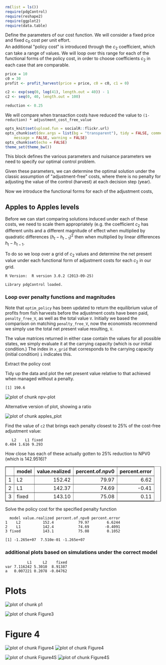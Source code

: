 

```r
rm(list = ls())
require(pdgControl)
require(reshape2)
require(ggplot2)
require(data.table)
```






Define the parameters of our cost function. We will 
consider a fixed price and fixed $c_0$ cost per unit effort.  
An additional "policy cost" is introduced through the $c_2$
coefficient, which can take a range of values. We will loop
over this range for each of the functional forms of the policy
cost, in order to choose coefficients $c_2$ in each case
that are comparable.  



```r
price = 10
c0 = 30
profit <- profit_harvest(price = price, c0 = c0, c1 = 0)
```



```r
c2 <- exp(seq(0, log(41), length.out = 40)) - 1
c2 <- seq(0, 40, length.out = 100)
```



```r
reduction <- 0.25
```


We will compare when transaction costs have reduced the value to `(1-reduction) * adjustment_cost_free_value`




```r
opts_knit$set(upload.fun = socialR::flickr.url)
opts_chunk$set(dev.args = list(bg = "transparent"), tidy = FALSE, comment = NA, 
    message = FALSE, warning = FALSE)
opts_chunk$set(echo = FALSE)
theme_set(theme_bw())
```




This block defines the various parameters and nuisance parameters we
need to specify our optimal control problem.






Given these parameters, we can determine the optimal solution under the
classic assumption of "adjustment-free" costs, where there is no penalty
for adjusting the value of the control (harvest) at each decision step
(year).






Now we introduce the functional forms for each of the adjustment costs,






## Apples to Apples levels

Before we can start comparing solutions induced under each of these
costs, we need to scale them appropriately (e.g. the coefficient $c_2$
has different units and a different magnitude of effect when multiplied
by quadratic differences $(h_{t} - h_{t-1})^2$ then when multiplied by
linear differences $h_{t} - h_{t-1}$.


To do so we loop over a grid of $c_2$ values and determine the net
present value under each functional form of adjustment costs for each
$c_2$ in our grid.



```
R Version:  R version 3.0.2 (2013-09-25) 
```

```
Library pdgControl loaded.
```



### Loop over penalty functions and magnitudes






Note that `optim_policy` has been updated to return the equilibrium value
of profits from fish harvests before the adjustment costs have been paid,
`penalty_free_V`, as well as the total value `V`. Initially we based the 
comparison on matching `penalty_free_V`, now the economists recommend we
simply use the total net present value resulting, `V`.  



The value matrices returned in either case contain the values for all possible states,
we simply evaluate it at the carrying capacity (which is our initial
condition.)  The index in `x_grid` that corresponds to the carrying
capacity (initial condition) `i` indicates this.



Extract the policy cost 





Tidy up the data and plot the net present value relative to that achieved when managed without a penalty.


```
[1] 190.6
```

![plot of chunk npv-plot](http://farm8.staticflickr.com/7300/10736952854_044a56201f_o.png) 


Alternative version of plot, showing a ratio

![plot of chunk apples_plot](http://farm3.staticflickr.com/2816/10736948206_94417d773b_o.png) 



Find the value of `c2` that brings each penalty closest to 25% of the cost-free adjustment value:


```
   L2    L1 fixed 
0.404 1.616 9.293 
```







How close has each of these actually gotten to 25% reduction to NPV0 (which is 142.9516)?




<!-- html table generated in R 3.0.2 by xtable 1.7-1 package -->
<!-- Thu Nov  7 21:16:04 2013 -->
<TABLE border=1>
<TR> <TH>  </TH> <TH> model </TH> <TH> value.realized </TH> <TH> percent.of.npv0 </TH> <TH> percent.error </TH>  </TR>
  <TR> <TD align="right"> 1 </TD> <TD> L2 </TD> <TD align="right"> 152.42 </TD> <TD align="right"> 79.97 </TD> <TD align="right"> 6.62 </TD> </TR>
  <TR> <TD align="right"> 2 </TD> <TD> L1 </TD> <TD align="right"> 142.37 </TD> <TD align="right"> 74.69 </TD> <TD align="right"> -0.41 </TD> </TR>
  <TR> <TD align="right"> 3 </TD> <TD> fixed </TD> <TD align="right"> 143.10 </TD> <TD align="right"> 75.08 </TD> <TD align="right"> 0.11 </TD> </TR>
   </TABLE>



Solve the policy cost for the specified penalty function

















```
  model value.realized percent.of.npv0 percent.error
1    L2          152.4           79.97        6.6244
2    L1          142.4           74.69       -0.4091
3 fixed          143.1           75.08        0.1052
```

```
[1] -1.265e+07  7.510e-01 -1.265e+07
```









### additional plots based on simulations under the correct model





```
          L1     L2    fixed
var 7.116242 5.3010  8.91387
a   0.007221 0.2078 -0.04762
```




# Plots 


![plot of chunk p1](http://farm4.staticflickr.com/3818/10737166943_ec84cf11ab_o.png) 


![plot of chunk Figure3](http://farm4.staticflickr.com/3748/10736949806_9cab36457c_o.png) 


# Figure 4





















![plot of chunk Figure4](http://farm8.staticflickr.com/7395/10736954766_47e1d02091_o.png) ![plot of chunk Figure4](http://farm4.staticflickr.com/3690/10737172953_d5d31cd62f_o.png) 



![plot of chunk Figure4S](http://farm4.staticflickr.com/3706/10736955576_00ca28919d_o.png) ![plot of chunk Figure4S](http://farm4.staticflickr.com/3733/10737173753_0b07810c44_o.png) 










